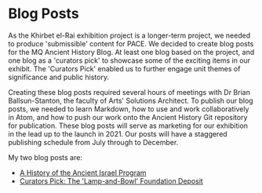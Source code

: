 # Blog Posts
As the Khirbet el-Rai exhibition project is a longer-term project, we needed to produce 'submissible' content for PACE. We decided to create blog posts for the MQ Ancient History Blog. At least one blog based on the project, and one blog as a 'curators pick' to showcase some of the exciting items in our exhibit. The 'Curators Pick' enabled us to further engage unit themes of significance and public history. 

Creating these blog posts required several hours of meetings with Dr Brian Ballsun-Stanton, the faculty of Arts' Solutions Architect. To publish our blog posts, we needed to learn Markdown, how to use and work collaboratively in Atom, and how to push our work onto the Ancient History Git repository for publication. These blog posts will serve as marketing for our exhibition in the lead up to the launch in 2021. Our posts will have a staggered publishing schedule from July through to December.

My two blog posts are:
   * [A History of the Ancient Israel Program](/Users/oliviacaplin/Documents/GitHub/OliviaWill100.github.io/_posts/AHistory.md)
   * [Curators Pick: The 'Lamp-and-Bowl' Foundation Deposit](/Users/oliviacaplin/Documents/GitHub/OliviaWill100.github.io/_posts/Curatorspick.md)

